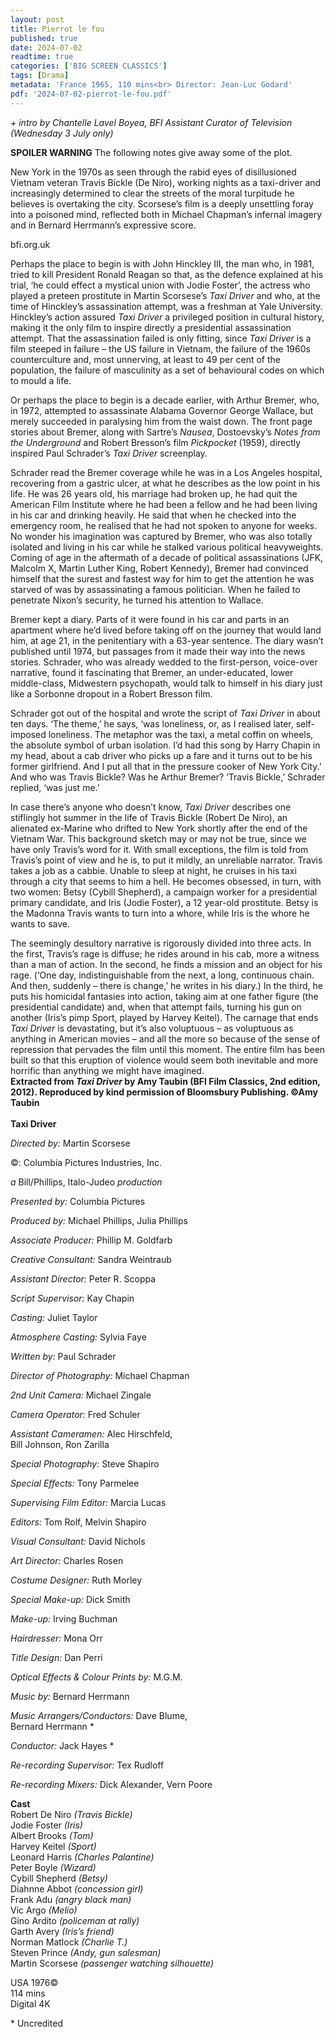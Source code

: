 ```yaml
---
layout: post
title: Pierrot le fou
published: true
date: 2024-07-02
readtime: true
categories: ['BIG SCREEN CLASSICS']
tags: [Drama]
metadata: 'France 1965, 110 mins<br> Director: Jean-Luc Godard'
pdf: '2024-07-02-pierrot-le-fou.pdf'
---
```


_+ intro by Chantelle Lavel Boyea, BFI Assistant Curator of Television (Wednesday 3 July only)_

**SPOILER WARNING** The following notes give away some of the plot.

New York in the 1970s as seen through the rabid eyes of disillusioned Vietnam veteran Travis Bickle (De Niro), working nights as a taxi-driver and increasingly determined to clear the streets of the moral turpitude he believes is overtaking the city. Scorsese’s film is a deeply unsettling foray into a poisoned mind, reflected both in Michael Chapman’s infernal imagery and in Bernard Herrmann’s expressive score.

bfi.org.uk

Perhaps the place to begin is with John Hinckley III, the man who, in 1981, tried to kill President Ronald Reagan so that, as the defence explained at his trial, ‘he could effect a mystical union with Jodie Foster’, the actress who played a preteen prostitute in Martin Scorsese’s _Taxi Driver_ and who, at the time of Hinckley’s assassination attempt, was a freshman at Yale University. Hinckley’s action assured _Taxi Driver_ a privileged position in cultural history, making it the only film to inspire directly a presidential assassination attempt. That the assassination failed is only fitting, since _Taxi Driver_ is a film steeped in failure – the US failure in Vietnam, the failure of the 1960s counterculture and, most unnerving, at least to 49 per cent of the population, the failure of masculinity as a set of behavioural codes on which to mould a life.

Or perhaps the place to begin is a decade earlier, with Arthur Bremer, who, in 1972, attempted to assassinate Alabama Governor George Wallace, but merely succeeded in paralysing him from the waist down. The front page stories about Bremer, along with Sartre’s _Nausea_, Dostoevsky’s _Notes from the Underground_ and Robert Bresson’s film _Pickpocket_ (1959), directly inspired Paul Schrader’s _Taxi Driver_ screenplay.

Schrader read the Bremer coverage while he was in a Los Angeles hospital, recovering from a gastric ulcer, at what he describes as the low point in his life. He was 26 years old, his marriage had broken up, he had quit the American Film Institute where he had been a fellow and he had been living in his car and drinking heavily. He said that when he checked into the emergency room, he realised that he had not spoken to anyone for weeks. No wonder his imagination was captured by Bremer, who was also totally isolated and living in his car while he stalked various political heavyweights. Coming of age in the aftermath of a decade of political assassinations (JFK, Malcolm X, Martin Luther King, Robert Kennedy), Bremer had convinced himself that the surest and fastest way for him to get the attention he was starved of was by assassinating a famous politician. When he failed to penetrate Nixon’s security, he turned his attention to Wallace.

Bremer kept a diary. Parts of it were found in his car and parts in an apartment where he’d lived before taking off on the journey that would land him, at age 21, in the penitentiary with a 63-year sentence. The diary wasn’t published until 1974, but passages from it made their way into the news stories. Schrader, who was already wedded to the first-person, voice-over narrative, found it fascinating that Bremer, an under-educated, lower middle-class, Midwestern psychopath, would talk to himself in his diary just like a Sorbonne dropout in a Robert Bresson film.

Schrader got out of the hospital and wrote the script of _Taxi Driver_ in about ten days. ‘The theme,’ he says, ‘was loneliness, or, as I realised later, self-imposed loneliness. The metaphor was the taxi, a metal coffin on wheels, the absolute symbol of urban isolation. I’d had this song by Harry Chapin in my head, about a cab driver who picks up a fare and it turns out to be his former girlfriend. And I put all that in the pressure cooker of New York City.’ And who was Travis Bickle? Was he Arthur Bremer? ‘Travis Bickle,’ Schrader replied, ‘was just me.’

In case there’s anyone who doesn’t know, _Taxi Driver_ describes one stiflingly hot summer in the life of Travis Bickle (Robert De Niro), an alienated ex-Marine who drifted to New York shortly after the end of the Vietnam War. This background sketch may or may not be true, since we have only Travis’s word for it. With small exceptions, the film is told from Travis’s point of view and he is, to put it mildly, an unreliable narrator. Travis takes a job as a cabbie. Unable to sleep at night, he cruises in his taxi through a city that seems to him a hell. He becomes obsessed, in turn, with two women: Betsy (Cybill Shepherd), a campaign worker for a presidential primary candidate, and Iris (Jodie Foster), a 12 year-old prostitute. Betsy is the Madonna Travis wants to turn into a whore, while Iris is the whore he wants to save.

The seemingly desultory narrative is rigorously divided into three acts. In the first, Travis’s rage is diffuse; he rides around in his cab, more a witness than a man of action. In the second, he finds a mission and an object for his rage. (‘One day, indistinguishable from the next, a long, continuous chain. And then, suddenly – there is change,’ he writes in his diary.) In the third, he puts his homicidal fantasies into action, taking aim at one father figure (the presidential candidate) and, when that attempt fails, turning his gun on another (Iris’s pimp Sport, played by Harvey Keitel). The carnage that ends _Taxi Driver_ is devastating, but it’s also voluptuous – as voluptuous as anything in American movies – and all the more so because of the sense of repression that pervades the film until this moment. The entire film has been built so that this eruption of violence would seem both inevitable and more horrific than anything we might have imagined.  
**Extracted from _Taxi Driver_ by Amy Taubin (BFI Film Classics, 2nd edition, 2012). Reproduced by kind permission of Bloomsbury Publishing. ©Amy Taubin**  
<br>
**Taxi Driver**

_Directed by:_ Martin Scorsese

©: Columbia Pictures Industries, Inc.

_a_ Bill/Phillips, Italo-Judeo _production_

_Presented by:_ Columbia Pictures

_Produced by:_ Michael Phillips, Julia Phillips

_Associate Producer:_ Phillip M. Goldfarb

_Creative Consultant:_ Sandra Weintraub

_Assistant Director:_ Peter R. Scoppa

_Script Supervisor:_ Kay Chapin

_Casting:_ Juliet Taylor

_Atmosphere Casting:_ Sylvia Faye

_Written by:_ Paul Schrader

_Director of Photography:_ Michael Chapman

_2nd Unit Camera:_ Michael Zingale

_Camera Operator:_ Fred Schuler

_Assistant Cameramen:_ Alec Hirschfeld,  
Bill Johnson, Ron Zarilla

_Special Photography:_ Steve Shapiro

_Special Effects:_ Tony Parmelee

_Supervising Film Editor:_ Marcia Lucas

_Editors:_ Tom Rolf, Melvin Shapiro

_Visual Consultant:_ David Nichols

_Art Director:_ Charles Rosen

_Costume Designer:_ Ruth Morley

_Special Make-up:_ Dick Smith

_Make-up:_ Irving Buchman

_Hairdresser:_ Mona Orr

_Title Design:_ Dan Perri

_Optical Effects & Colour Prints by:_ M.G.M.

_Music by:_ Bernard Herrmann

_Music Arrangers/Conductors:_ Dave Blume,  
Bernard Herrmann *

_Conductor:_ Jack Hayes *

_Re-recording Supervisor:_ Tex Rudloff

_Re-recording Mixers:_ Dick Alexander, Vern Poore

**Cast**  
Robert De Niro _(Travis Bickle)_  
Jodie Foster _(Iris)_  
Albert Brooks _(Tom)_  
Harvey Keitel _(Sport)_  
Leonard Harris _(Charles Palantine)_  
Peter Boyle _(Wizard)_  
Cybill Shepherd _(Betsy)_  
Diahnne Abbot _(concession girl)_  
Frank Adu _(angry black man)_  
Vic Argo _(Melio)_  
Gino Ardito _(policeman at rally)_  
Garth Avery _(Iris’s friend)_  
Norman Matlock _(Charlie T.)_  
Steven Prince _(Andy, gun salesman)_  
Martin Scorsese _(passenger watching silhouette)_  

USA 1976©  
114 mins  
Digital 4K  

\* Uncredited
<!--stackedit_data:
eyJoaXN0b3J5IjpbMTI1MDAzMjUwMV19
-->